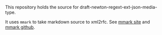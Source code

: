 This repository holds the source for draft-newton-regext-ext-json-media-type.

It uses `mmark` to take markdown source to xml2rfc.
See [mmark site](https://mmark.miek.nl/) and [mmark github](https://github.com/mmarkdown/mmark).


